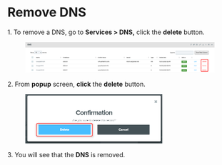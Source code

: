 # Remove DNS

1\.      To remove a DNS, go to **Services > DNS,** click the **delete** button.

<figure><img src="../../../.gitbook/assets/image (609).png" alt=""><figcaption></figcaption></figure>

2\.      From **popup** screen, **click** the **delete** button.

<div align="left">

<figure><img src="../../../.gitbook/assets/image (412).png" alt="" width="307"><figcaption></figcaption></figure>

</div>

3\.      You will see that the **DNS** is removed.
